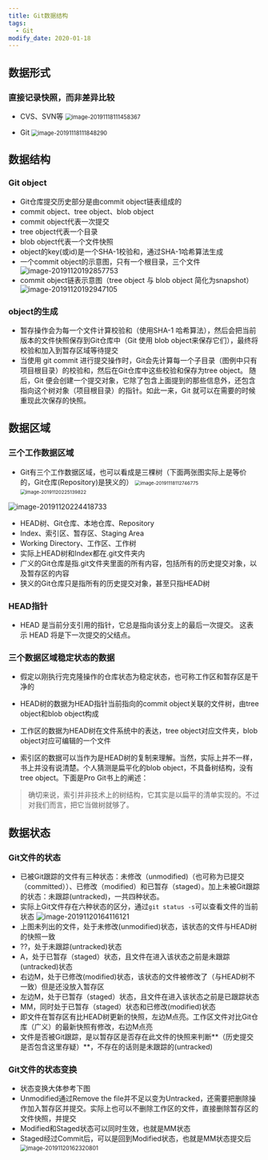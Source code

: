 ```yaml
---
title: Git数据结构
tags: 
  - Git
modify_date: 2020-01-18
---
```


## 数据形式

### 直接记录快照，而非差异比较

<!--more-->

* CVS、SVN等
  <img src="https://i.loli.net/2020/05/17/j2xEq45tgU9wTof.png" alt="image-20191118111458367" style="zoom:80%;" />

* Git
  <img src="https://i.loli.net/2020/05/17/xN1MVzCGtS8yKlp.png" alt="image-20191118111848290" style="zoom:80%;" />

## 数据结构

### Git object

* Git仓库提交历史部分是由commit object链表组成的
* commit object、tree object、blob object
* commit object代表一次提交
* tree object代表一个目录
* blob object代表一个文件快照
* object的key(或id)是一个SHA-1校验和，通过SHA-1哈希算法生成
* 一个commit object的示意图，只有一个根目录，三个文件
  <img src="https://i.loli.net/2020/05/17/NvAlF6uiXdRmwOs.png" alt="image-20191120192857753"  />
* commit object链表示意图（tree object 与 blob object 简化为snapshot）
  <img src="https://i.loli.net/2020/05/17/JQPOe4uE9W3oi2V.png" alt="image-20191120192947105"  />

### object的生成

* 暂存操作会为每一个文件计算校验和（使用SHA-1 哈希算法），然后会把当前版本的文件快照保存到Git仓库中（Git 使用 blob object来保存它们），最终将校验和加入到暂存区域等待提交
* 当使用 git commit 进行提交操作时，Git会先计算每一个子目录（图例中只有项目根目录）的校验和，然后在Git仓库中这些校验和保存为tree object。 随后，Git 便会创建一个提交对象，它除了包含上面提到的那些信息外，还包含指向这个树对象（项目根目录）的指针。如此一来，Git 就可以在需要的时候重现此次保存的快照。

## 数据区域

### 三个工作数据区域

* Git有三个工作数据区域，也可以看成是三棵树（下面两张图实际上是等价的，Git仓库(Repository)是狭义的）
  <img src="https://i.loli.net/2020/05/17/ABkM1FljOzN3uT6.png" alt="image-20191118112746775" style="zoom: 67%;" />
  <img src="https://i.loli.net/2020/05/17/tq1kP3Seb7sErOF.png" alt="image-20191120225139822" style="zoom:67%;" />

![image-20191120224418733](https://i.loli.net/2020/05/17/tOVYZIzF8rHnSsl.png)

* HEAD树、Git仓库、本地仓库、Repository
* Index、索引区、暂存区、Staging Area
* Working Directory、工作区、工作树
* 实际上HEAD树和Index都在.git文件夹内
* 广义的Git仓库是指.git文件夹里面的所有内容，包括所有的历史提交对象，以及暂存区的内容
* 狭义的Git仓库只是指所有的历史提交对象，甚至只指HEAD树

### HEAD指针

* HEAD 是当前分支引用的指针，它总是指向该分支上的最后一次提交。 这表示 HEAD 将是下一次提交的父结点。

### 三个数据区域稳定状态的数据

* 假定以刚执行完克隆操作的仓库状态为稳定状态，也可称工作区和暂存区是干净的

* HEAD树的数据为HEAD指针当前指向的commit object关联的文件树，由tree object和blob object构成

* 工作区的数据为HEAD树在文件系统中的表达，tree object对应文件夹，blob object对应可编辑的一个文件

* 索引区的数据可以当作为是HEAD树的复制来理解。当然，实际上并不一样，书上并没有说清楚。个人猜测是扁平化的blob object，不具备树结构，没有tree object。下面是Pro Git书上的阐述：

> 确切来说，索引并非技术上的树结构，它其实是以扁平的清单实现的。不过对我们而言，把它当做树就够了。

## 数据状态

### Git文件的状态

* 已被Git跟踪的文件有三种状态：未修改（unmodified)（也可称为已提交（committed））、已修改（modified）和已暂存（staged）。加上未被Git跟踪的状态：未跟踪(untracked)，一共四种状态。
* 实际上Git文件存在六种状态的区分，通过`git status -s`可以查看文件的当前状态
  <img src="https://i.loli.net/2020/05/17/Rcwmkgy43FS8pfQ.png" alt="image-20191120164116121"  />
* 上图未列出的文件，处于未修改(unmodified)状态，该状态的文件与HEAD树的快照一致
* ??，处于未跟踪(untracked)状态
* A，处于已暂存（staged）状态，且文件在进入该状态之前是未跟踪(untracked)状态
* 右边M，处于已修改(modified)状态，该状态的文件被修改了（与HEAD树不一致）但是还没放入暂存区
* 左边M，处于已暂存（staged）状态，且文件在进入该状态之前是已跟踪状态
* MM，同时处于已暂存（staged）状态和已修改(modified)状态
* 即文件在暂存区有比HEAD树更新的快照，左边M点亮。工作区文件对比Git仓库（广义）的最新快照有修改，右边M点亮
* 文件是否被Git跟踪，是以暂存区是否存在此文件的快照来判断**（历史提交是否包含这里存疑）**，不存在的话则是未跟踪的(untracked)

### Git文件的状态变换

* 状态变换大体参考下图
* Unmodified通过Remove the file并不足以变为Untracked，还需要把删除操作加入暂存区并提交。实际上也可以不删除工作区的文件，直接删除暂存区的文件快照，并提交
* Modified和Staged状态可以同时生效，也就是MM状态
* Staged经过Commit后，可以是回到Modified状态，也就是MM状态提交后
  <img src="https://i.loli.net/2020/05/17/ZCh5jkEyTHYJvu2.png" alt="image-20191120162320801" style="zoom: 80%;" />